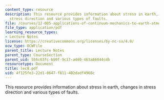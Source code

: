 ```yaml
---
content_type: resource
description: This resource provides information about stress in earth, changes in
  stress direction and various types of faults.
file: /courses/12-005-applications-of-continuum-mechanics-to-earth-atmospheric-and-planetary-sciences-spring-2006/4f125fe322d10647f811482dadf4968c_lec8.pdf
file_type: application/pdf
learning_resource_types:
- Lecture Notes
license: https://creativecommons.org/licenses/by-nc-sa/4.0/
ocw_type: OCWFile
parent_title: Lecture Notes
parent_type: CourseSection
parent_uid: 556c63fc-b90f-9c17-add0-463a86844cdb
resourcetype: Document
title: lec8.pdf
uid: 4f125fe3-22d1-0647-f811-482dadf4968c
---
```

This resource provides information about stress in earth, changes in stress direction and various types of faults.